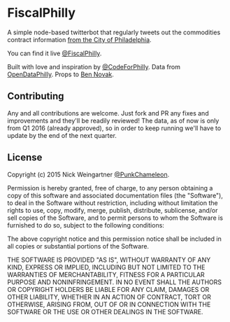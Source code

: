 # FiscalPhilly

A simple node-based twitterbot that regularly tweets out the commodities contract information [from the City of Philadelphia](https://www.opendataphilly.org/dataset/commodity-contract-data).

You can find it live [@FiscalPhilly](http://www.twitter.com/FiscalPhilly).

Built with love and inspiration by [@CodeForPhilly](http://www.twitter.com/CodeForPhilly). Data from [OpenDataPhilly](https://www.opendataphilly.org/dataset/commodity-contract-data). Props to [Ben Novak](https://twitter.com/titlecharacter).

## Contributing

Any and all contributions are welcome. Just fork and PR any fixes and improvements and they'll be readily reviewed! The data, as of now is only from Q1 2016 (already approved), so in order to keep running we'll have to update by the end of the next quarter.

## License

Copyright (c) 2015 Nick Weingartner [@PunkChameleon](https://twitter.com/PunkChameleon).


Permission is hereby granted, free of charge, to any person obtaining a copy
of this software and associated documentation files (the "Software"), to deal
in the Software without restriction, including without limitation the rights
to use, copy, modify, merge, publish, distribute, sublicense, and/or sell
copies of the Software, and to permit persons to whom the Software is
furnished to do so, subject to the following conditions:


The above copyright notice and this permission notice shall be included in
all copies or substantial portions of the Software.


THE SOFTWARE IS PROVIDED "AS IS", WITHOUT WARRANTY OF ANY KIND, EXPRESS OR
IMPLIED, INCLUDING BUT NOT LIMITED TO THE WARRANTIES OF MERCHANTABILITY,
FITNESS FOR A PARTICULAR PURPOSE AND NONINFRINGEMENT.  IN NO EVENT SHALL THE
AUTHORS OR COPYRIGHT HOLDERS BE LIABLE FOR ANY CLAIM, DAMAGES OR OTHER
LIABILITY, WHETHER IN AN ACTION OF CONTRACT, TORT OR OTHERWISE, ARISING FROM,
OUT OF OR IN CONNECTION WITH THE SOFTWARE OR THE USE OR OTHER DEALINGS IN
THE SOFTWARE.



